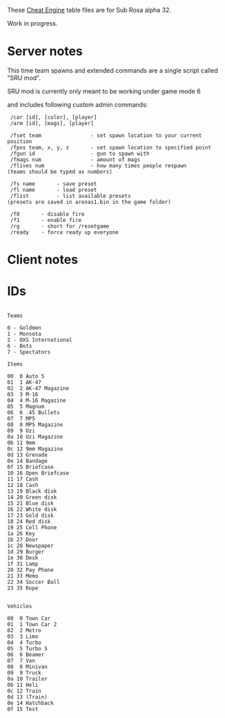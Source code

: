 
These [Cheat Engine](http://cheatengine.org/) table files are for Sub Rosa alpha 32.

Work in progress.

# Server notes

This time team spawns and extended commands are a single script called "SRU mod".

SRU mod is currently only meant to be working under game mode 6

and includes following custom admin commands:

```
 /car [id], [color], [player]
 /arm [id], [mags], [player]
 
 /fset team                - set spawn location to your current position
 /fpos team, x, y, z       - set spawn location to specified point
 /fgun id                  - gun to spawn with
 /fmags num                - amount of mags
 /flives num               - how many times people respawn
(teams should be typed as numbers)

 /fs name       - save preset
 /fl name       - load preset
 /flist         - list available presets
(presets are saved in arenas1.bin in the game folder)

 /f0       - disable fire
 /f1       - enable fire
 /rg       - short for /resetgame
 /ready    - force ready up everyone
```

# Client notes


# IDs

```

Teams

0 - Goldmen
1 - Monsota
2 - OXS International
6 - Bots
7 - Spectators

Items

00  0 Auto 5
01  1 AK-47
02  2 AK-47 Magazine
03  3 M-16
04  4 M-16 Magazine
05  5 Magnum
06  6 .45 Bullets
07  7 MP5
08  8 MP5 Magazine
09  9 Uzi
0a 10 Uzi Magazine
0b 11 9mm
0c 12 9mm Magazine
0d 13 Grenade
0e 14 Bandage
0f 15 Briefcase
10 16 Open Briefcase
11 17 Cash
12 18 Cash
13 19 Black disk
14 20 Green disk
15 21 Blue disk
16 22 White disk
17 23 Gold disk
18 24 Red disk
19 25 Cell Phone
1a 26 Key
1b 27 Door
1c 28 Newspaper
1d 29 Burger
1e 30 Desk
1f 31 Lamp
20 32 Pay Phone
21 33 Memo
22 34 Soccer Ball
23 35 Rope


Vehicles

00  0 Town Car
01  1 Town Car 2
02  2 Metro
03  3 Limo
04  4 Turbo
05  5 Turbo S
06  6 Beamer
07  7 Van
08  8 Minivan
09  9 Truck
0a 10 Trailer
0b 11 Heli
0c 12 Train
0d 13 (Train)
0e 14 Hatchback
0f 15 Test

```